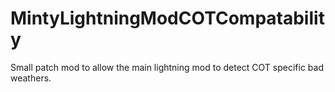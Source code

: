 MintyLightningModCOTCompatability
=================================

Small patch mod to allow the main lightning mod to detect COT specific bad weathers.